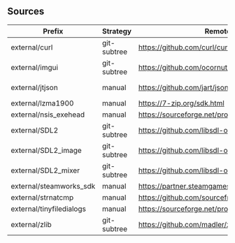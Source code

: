 ## Sources
Prefix | Strategy | Remote | Revision
------ | -------- | ------ | --------
external/curl | git-subtree | https://github.com/curl/curl | curl-8_8_0
external/imgui | git-subtree | https://github.com/ocornut/imgui | v1.87
external/jtjson | manual | https://github.com/jart/json.cpp | 93d4d76181 (modified)
external/lzma1900 | manual | https://7-zip.org/sdk.html | 19.00
external/nsis_exehead | manual | https://sourceforge.net/projects/nsis/ | v2.25
external/SDL2 | git-subtree | https://github.com/libsdl-org/SDL | release-2.0.22
external/SDL2_image | git-subtree | https://github.com/libsdl-org/SDL_image | release-2.0.5
external/SDL2_mixer | git-subtree | https://github.com/libsdl-org/SDL_mixer | release-2.0.4
external/steamworks_sdk | manual | https://partner.steamgames.com/downloads/list | 1.57
external/strnatcmp | manual | https://github.com/sourcefrog/natsort | f8a6b0cda6
external/tinyfiledialogs | manual | https://sourceforge.net/projects/tinyfiledialogs/ | 1a5ded5653
external/zlib | git-subtree | https://github.com/madler/zlib | v1.3.1
